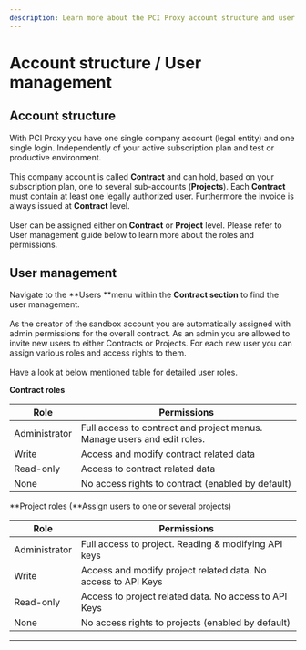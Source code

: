```yaml
---
description: Learn more about the PCI Proxy account structure and user management.
---
```


# Account structure / User management

## Account structure

With PCI Proxy you have one single company account (legal entity) and one single login. Independently of your active subscription plan and test or productive environment.\
\
This company account is called **Contract** and can hold, based on your subscription plan, one to several sub-accounts (**Projects**). Each **Contract** must contain at least one legally authorized user. Furthermore the invoice is always issued at **Contract** level.\
\
User can be assigned either on **Contract** or **Project** level. Please refer to User management guide below to learn more about the roles and permissions.

## User management

Navigate to the \*\*Users \*\*menu within the **Contract section** to find the user management.\
\
As the creator of the sandbox account you are automatically assigned with admin permissions for the overall contract. As an admin you are allowed to invite new users to either Contracts or Projects. For each new user you can assign various roles and access rights to them.\
\
Have a look at below mentioned table for detailed user roles.

**Contract roles**

| **Role**      | **Permissions**                                                         |
| ------------- | ----------------------------------------------------------------------- |
| Administrator | Full access to contract and project menus. Manage users and edit roles. |
| Write         | Access and modify contract related data                                 |
| Read-only     | Access to contract related data                                         |
| None          | No access rights to contract (enabled by default)                       |

\*\*Project roles (\*\*Assign users to one or several projects)

| **Role**      | **Permissions**                                               |
| ------------- | ------------------------------------------------------------- |
| Administrator | Full access to project. Reading & modifying API keys          |
| Write         | Access and modify project related data. No access to API Keys |
| Read-only     | Access to project related data. No access to API Keys         |
| None          | No access rights to projects (enabled by default)             |

***
